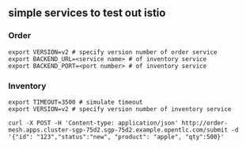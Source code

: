 
## simple services to test out istio 

### Order
```
export VERSION=v2 # specify version number of order service
export BACKEND_URL=<service name> # of inventory service
export BACKEND_PORT=<port number> # of inventory service
```

### Inventory
```
export TIMEOUT=3500 # simulate timeout
export VERSION=v2 # specify version number of inventory service
```
`curl -X POST -H 'Content-type: application/json' http://order-mesh.apps.cluster-sgp-75d2.sgp-75d2.example.opentlc.com/submit -d '{"id": "123","status":"new", "product": "apple", "qty":500}'`

